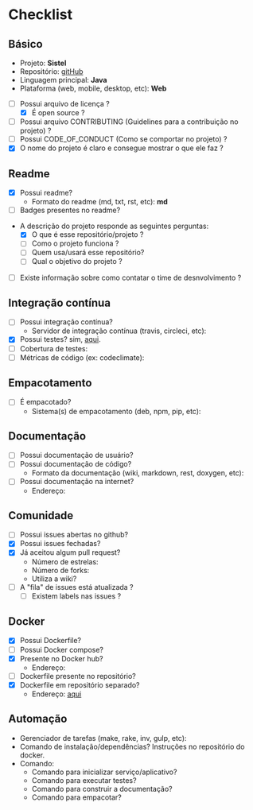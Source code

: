 # Checklist

## Básico
- Projeto: **Sistel**
- Repositório: [gitHub](https://github.com/culturagovbr/SisTel)
- Linguagem principal: **Java**
- Plataforma (web, mobile, desktop, etc): **Web**

- [ ] Possui arquivo de licença ?
  - [x] É open source ? 
  
- [ ] Possui arquivo CONTRIBUTING (Guidelines para a contribuição no projeto) ? 
- [ ] Possui CODE_OF_CONDUCT (Como se comportar no projeto) ? 
- [x] O nome do projeto é claro e consegue mostrar o que ele faz ? 

## Readme
- [x] Possui readme?
  - Formato do readme (md, txt, rst, etc): **md**
- [ ] Badges presentes no readme?
- A descrição do projeto responde as seguintes perguntas:
  - [x] O que é esse repositório/projeto ?
  - [ ] Como o projeto funciona ?
  - [ ] Quem usa/usará esse repositório?
  - [ ] Qual o objetivo do projeto ?
- [ ] Existe informação sobre como contatar o time de desnvolvimento ?

## Integração contínua
- [ ] Possui integração contínua?
    - Servidor de integração contínua (travis, circleci, etc):
- [x] Possui testes? sim, [aqui](https://github.com/culturagovbr/SisTel/blob/master/src/main/resources/test-server.ldif).
- [ ] Cobertura de testes:
- [ ] Métricas de código (ex: codeclimate):

## Empacotamento
- [ ] É empacotado?
  - Sistema(s) de empacotamento (deb, npm, pip, etc):

## Documentação
- [ ] Possui documentação de usuário?
- [ ] Possui documentação de código?
  - Formato da documentação (wiki, markdown, rest, doxygen, etc):
- [ ] Possui documentação na internet?
  - Endereço:

## Comunidade
- [ ] Possui issues abertas no github?
- [x] Possui issues fechadas?
- [x] Já aceitou algum pull request?
  - Número de estrelas:
  - Número de forks:
  - Utiliza a wiki?
- [ ] A "fila" de issues está atualizada ?
  - [ ] Existem labels nas issues ?

## Docker
- [x] Possui Dockerfile? 
- [ ] Possui Docker compose?
- [x] Presente no Docker hub?
  - Endereço:
- [ ] Dockerfile presente no repositório?
- [x] Dockerfile em repositório separado?
  - Endereço: [aqui](https://github.com/culturagovbr/docker-sistel)

## Automação
- Gerenciador de tarefas (make, rake, inv, gulp, etc):
- Comando de instalação/dependências? Instruções no repositório do docker.
- Comando:
  - Comando para inicializar serviço/aplicativo?
  - Comando para executar testes?
  - Comando para construir a documentação?
  - Comando para empacotar?
